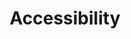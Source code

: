 ---
# This topic lives at
# https://digital.gov/topics/accessibility

slug: "accessibility"

# Topic Title
title: "Accessibility"

# description — keep it short and clear
summary: "The design of products, devices, services, or environments for people with disabilities."


# Weight
weight: 2

# For more information on managing topics,
# see https://github.com/GSA/digitalgov.gov/wiki
---